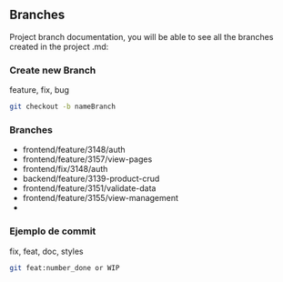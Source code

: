 ## Branches
Project branch documentation, you will be able to see all the branches created in the project .md:
### Create new Branch
feature, fix, bug
```bash 
git checkout -b nameBranch
```
### Branches
- frontend/feature/3148/auth
- frontend/feature/3157/view-pages
- frontend/fix/3148/auth
- backend/feature/3139-product-crud
- frontend/feature/3151/validate-data
- frontend/feature/3155/view-management
-

### Ejemplo de commit 

fix, feat, doc, styles
```bash 
git feat:number_done or WIP
```
